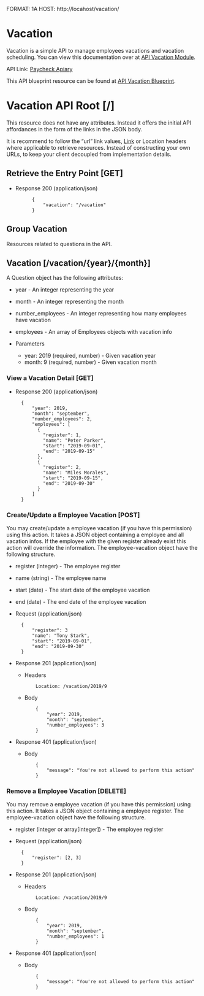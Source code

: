 FORMAT: 1A
HOST: http://locahost/vacation/

# Vacation

Vacation is a simple API to manage employees vacations and vacation scheduling. You can view this documentation over at [API Vacation Module](../modules/api-vacation.md).

API Link: [Paycheck Apiary](https://msadocsvacation.docs.apiary.io)

This API blueprint resource can be found at [API Vacation Blueprint](./api-auth.apib).

# Vacation API Root [/]

This resource does not have any attributes. Instead it offers the initial API affordances in the form of the links in the JSON body.

It is recommend to follow the “url” link values, [Link](https://tools.ietf.org/html/rfc5988) or Location headers where applicable to retrieve resources. Instead of constructing your own URLs, to keep your client decoupled from implementation details.

## Retrieve the Entry Point [GET]

- Response 200 (application/json)

            {
                "vacation": "/vacation"
            }

## Group Vacation

Resources related to questions in the API.

## Vacation [/vacation/{year}/{month}]

A Question object has the following attributes:

- year - An integer representing the year
- month - An integer representing the month
- number_employees - An integer representing how many employees have vacation
- employees - An array of Employees objects with vacation info

- Parameters
  - year: 2019 (required, number) - Given vacation year
  - month: 9 (required, number) - Given vacation month

### View a Vacation Detail [GET]

- Response 200 (application/json)

        {
            "year": 2019,
            "month": "september",
            "number_employees": 2,
            "employees": [
              {
                "register": 1,
                "name": "Peter Parker",
                "start": "2019-09-01",
                "end": "2019-09-15"
              },
              {
                "register": 2,
                "name": "Miles Morales",
                "start": "2019-09-15",
                "end": "2019-09-30"
              }
            ]
        }

### Create/Update a Employee Vacation [POST]

You may create/update a employee vacation (if you have this permission) using this action. It takes a JSON object containing a employee and all vacation infos. If the employee with the given register already exist this action will override the information. The employee-vacation object have the following structure.

- register (integer) - The employee register
- name (string) - The employee name
- start (date) - The start date of the employee vacation
- end (date) - The end date of the employee vacation

- Request (application/json)

        {
            "register": 3
            "name": "Tony Stark",
            "start": "2019-09-01",
            "end": "2019-09-30"
        }

- Response 201 (application/json)

  - Headers

            Location: /vacation/2019/9

  - Body

            {
                "year": 2019,
                "month": "september",
                "number_employees": 3
            }

- Response 401 (application/json)

  - Body

            {
                "message": "You're not allowed to perform this action"
            }

### Remove a Employee Vacation [DELETE]

You may remove a employee vacation (if you have this permission) using this action. It takes a JSON object containing a employee register. The employee-vacation object have the following structure.

- register (integer or array[integer]) - The employee register

- Request (application/json)

        {
            "register": [2, 3]
        }

- Response 201 (application/json)

  - Headers

            Location: /vacation/2019/9

  - Body

            {
                "year": 2019,
                "month": "september",
                "number_employees": 1
            }

- Response 401 (application/json)

  - Body

            {
                "message": "You're not allowed to perform this action"
            }
